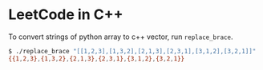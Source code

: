 # LeetCode in C++

To convert strings of python array to c++ vector, run `replace_brace`.

```bash
$ ./replace_brace "[[1,2,3],[1,3,2],[2,1,3],[2,3,1],[3,1,2],[3,2,1]]"
{{1,2,3},{1,3,2},{2,1,3},{2,3,1},{3,1,2},{3,2,1}}
```
